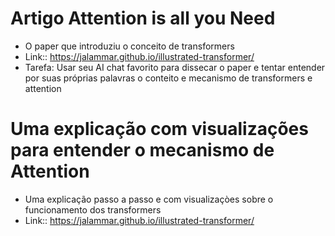 
# Artigo Attention is all you Need
* O paper que introduziu o conceito de transformers
* Link:: https://jalammar.github.io/illustrated-transformer/
* Tarefa: Usar seu AI chat favorito para dissecar o paper e tentar entender por suas próprias palavras o conteito e mecanismo de transformers e attention

# Uma explicação com visualizações para entender o mecanismo de Attention
* Uma explicação passo a passo e com visualizaçòes sobre o funcionamento dos transformers
* Link:: https://jalammar.github.io/illustrated-transformer/